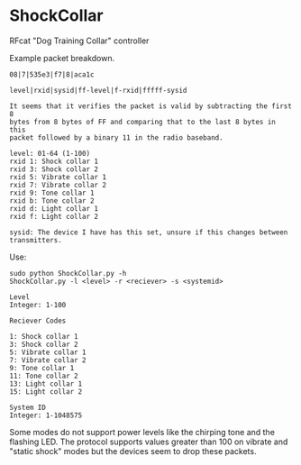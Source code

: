 # ShockCollar
RFcat "Dog Training Collar" controller

Example packet breakdown.
```
08|7|535e3|f7|8|aca1c

level|rxid|sysid|ff-level|f-rxid|fffff-sysid

It seems that it verifies the packet is valid by subtracting the first 8
bytes from 8 bytes of FF and comparing that to the last 8 bytes in this
packet followed by a binary 11 in the radio baseband.

level: 01-64 (1-100)
rxid 1: Shock collar 1
rxid 3: Shock collar 2
rxid 5: Vibrate collar 1
rxid 7: Vibrate collar 2
rxid 9: Tone collar 1
rxid b: Tone collar 2
rxid d: Light collar 1
rxid f: Light collar 2

sysid: The device I have has this set, unsure if this changes between
transmitters.
```

Use:
```
sudo python ShockCollar.py -h
ShockCollar.py -l <level> -r <reciever> -s <systemid>

Level
Integer: 1-100

Reciever Codes

1: Shock collar 1
3: Shock collar 2
5: Vibrate collar 1
7: Vibrate collar 2
9: Tone collar 1
11: Tone collar 2
13: Light collar 1
15: Light collar 2

System ID
Integer: 1-1048575
```

Some modes do not support power levels like the chirping tone and the
flashing LED. The protocol supports values greater than 100 on vibrate
and "static shock" modes but the devices seem to drop these packets.
